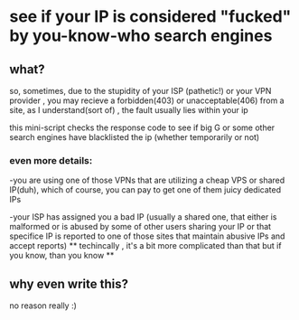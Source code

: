 # see if your IP is considered "fucked" by you-know-who search engines

## what?

so, sometimes, due to the stupidity of your ISP (pathetic!) or your VPN provider , you may recieve a forbidden(403)
or unacceptable(406) from a site, as I understand(sort of) , the fault usually lies within your ip 

this mini-script checks the response code to see if big G or some other search engines have blacklisted the ip (whether temporarily or not)

### even more details:

-you are using one of those VPNs that are utilizing a cheap VPS or shared IP(duh), which of course,
you can pay to get one of them juicy dedicated IPs

-your ISP has assigned you a bad IP (usually a shared one, that either is malformed or is abused by
some of other users sharing your IP or that specifice IP is reported to one of those sites that maintain
abusive IPs and accept reports)
** techincally , it's a bit more complicated than that but if you know, than you know **

## why even write this?

no reason really :)


 

